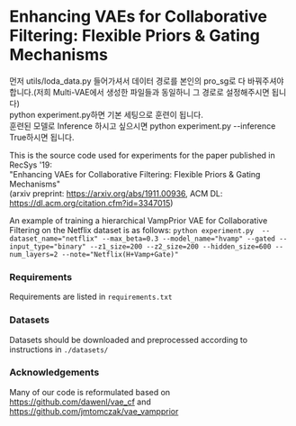 # Enhancing VAEs for Collaborative Filtering: Flexible Priors & Gating Mechanisms

먼저 utils/loda_data.py 들어가셔서 데이터 경로를 본인의 pro_sg로 다 바꿔주셔야 합니다.(저희 Multi-VAE에서 생성한 파일들과 동일하니 그 경로로 설정해주시면 됩니다)  
python experiment.py하면 기본 세팅으로 훈련이 됩니다.  
훈련된 모델로 Inference 하시고 싶으시면 python experiment.py --inference True하시면 됩니다.


This is the source code used for experiments for the paper published in RecSys '19:  
"Enhancing VAEs for Collaborative Filtering: Flexible Priors & Gating Mechanisms"    
(arxiv preprint: https://arxiv.org/abs/1911.00936, ACM DL: https://dl.acm.org/citation.cfm?id=3347015)

An example of training a hierarchical VampPrior VAE for Collaborative Filtering on the Netflix dataset is as follows:
`python experiment.py  --dataset_name="netflix" --max_beta=0.3 --model_name="hvamp" --gated --input_type="binary" --z1_size=200 --z2_size=200 --hidden_size=600 --num_layers=2 --note="Netflix(H+Vamp+Gate)"`

### Requirements
Requirements are listed in `requirements.txt`

### Datasets
Datasets should be downloaded and preprocessed according to instructions in `./datasets/`

### Acknowledgements
Many of our code is reformulated based on https://github.com/dawenl/vae_cf and https://github.com/jmtomczak/vae_vampprior
